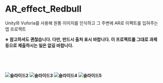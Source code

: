 # AR_effect_Redbull
Unity와 Vuforia를 사용해 원통 이미지를 인식하고 그 주변에 AR로 이펙트를 입혀주는 앱 프로젝트  <br>

<b> ※ 참고하셔도 괜찮습니다. 다만, 반드시 출처 표시 바랍니다.<b/>
  이 프로젝트를 그대로 과제등으로 제출하시는 일은 없길 바랍니다.

<br><br><br>


![슬라이드2](https://user-images.githubusercontent.com/48902155/77853123-6b6ac980-721d-11ea-927a-0fda83b25e7a.PNG)
![슬라이드3](https://user-images.githubusercontent.com/48902155/77853125-6c036000-721d-11ea-9df6-d3c39894c359.PNG)
![슬라이드4](https://user-images.githubusercontent.com/48902155/77853126-6c9bf680-721d-11ea-8eb4-a5c9cf99997f.PNG)
![슬라이드5](https://user-images.githubusercontent.com/48902155/77853128-6d348d00-721d-11ea-921a-72854b83f88c.PNG)
